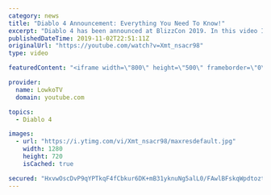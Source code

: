 ```yaml
---
category: news
title: "Diablo 4 Announcement: Everything You Need To Know!"
excerpt: "Diablo 4 has been announced at BlizzCon 2019. In this video I go over everything you need to know about this upcoming Blizzard Entertainment game."
publishedDateTime: 2019-11-02T22:51:11Z
originalUrl: "https://youtube.com/watch?v=Xmt_nsacr98"
type: video

featuredContent: "<iframe width=\"800\" height=\"500\" frameborder=\"0\" src=\"https://www.youtube.com/embed/Xmt_nsacr98\" allow=\"accelerometer; autoplay; encrypted-media; gyroscope; picture-in-picture\" allowfullscreen></iframe>"

provider:
  name: LowkoTV
  domain: youtube.com

topics:
  - Diablo 4

images:
  - url: "https://i.ytimg.com/vi/Xmt_nsacr98/maxresdefault.jpg"
    width: 1280
    height: 720
    isCached: true

secured: "HxvwOscDvP9qYPTkqF4fCbkur6DK+mB31yknuNg5alL0/FAwlBFskqWpdtoztED6PPsGe2R+zVH6AEh5/2cMg/dHYfBXxDIPJ3QGKxetv72rIOjRZEsSwWxYKQBBny4Xi5y9Obx7xU2ROCTYMH2plIBMywfhTDC4cigWqmCKjGXXAULX3Ox9LSl//ovo04omBbfDJoY2Okbu/J3ytkZ4yGwIHyeV4O29pEJcVoCKn5d+0cY7+mldJWxhkwV0MMmQFtvRaf0kLBEYemBbvmBmDRLJofRPFzqHvdq4D1pNgOy3MmMA2+28yEIvx9iFlrTH7tP8daAFWBcq6f+6MUQF+4pk0+iAO9La19RRMKhxbvNtjdqPDd2UcwVp6mfbs4jWfmwUGQRAwbdLdAZCwroBSCb3AzP2VgI3HZiAXri6cP94jvgyZVvKwUXzo5T1NQj5;Bs4JejlNFK46ygGvs95xYw=="
---
```


